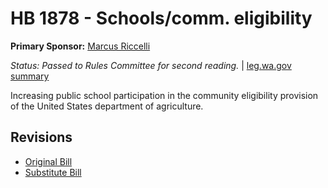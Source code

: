 # HB 1878 - Schools/comm. eligibility
**Primary Sponsor:** [Marcus Riccelli](/person/leg/marcus.riccelli.md)

*Status: Passed to Rules Committee for second reading.* | [leg.wa.gov summary](https://app.leg.wa.gov/billsummary?BillNumber=1878&Year=2021)

Increasing public school participation in the community eligibility provision of the United States department of agriculture.

## Revisions
* [Original Bill](1/)
* [Substitute Bill](S/)